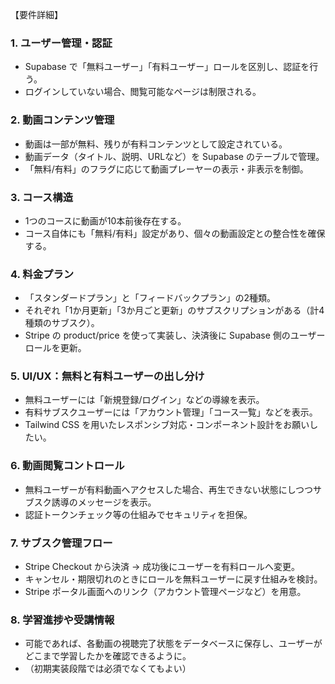 【要件詳細】

### **1. ユーザー管理・認証**
- Supabase で「無料ユーザー」「有料ユーザー」ロールを区別し、認証を行う。
- ログインしていない場合、閲覧可能なページは制限される。

### **2. 動画コンテンツ管理**
- 動画は一部が無料、残りが有料コンテンツとして設定されている。
- 動画データ（タイトル、説明、URLなど）を Supabase のテーブルで管理。
- 「無料/有料」のフラグに応じて動画プレーヤーの表示・非表示を制御。

### **3. コース構造**
- 1つのコースに動画が10本前後存在する。
- コース自体にも「無料/有料」設定があり、個々の動画設定との整合性を確保する。

### **4. 料金プラン**
- 「スタンダードプラン」と「フィードバックプラン」の2種類。
- それぞれ「1か月更新」「3か月ごと更新」のサブスクリプションがある（計4種類のサブスク）。
- Stripe の product/price を使って実装し、決済後に Supabase 側のユーザーロールを更新。

### **5. UI/UX：無料と有料ユーザーの出し分け**
- 無料ユーザーには「新規登録/ログイン」などの導線を表示。
- 有料サブスクユーザーには「アカウント管理」「コース一覧」などを表示。
- Tailwind CSS を用いたレスポンシブ対応・コンポーネント設計をお願いしたい。

### **6. 動画閲覧コントロール**
- 無料ユーザーが有料動画へアクセスした場合、再生できない状態にしつつサブスク誘導のメッセージを表示。
- 認証トークンチェック等の仕組みでセキュリティを担保。

### **7. サブスク管理フロー**
- Stripe Checkout から決済 → 成功後にユーザーを有料ロールへ変更。
- キャンセル・期限切れのときにロールを無料ユーザーに戻す仕組みを検討。
- Stripe ポータル画面へのリンク（アカウント管理ページなど）を用意。

### **8. 学習進捗や受講情報**
- 可能であれば、各動画の視聴完了状態をデータベースに保存し、ユーザーがどこまで学習したかを確認できるように。
- （初期実装段階では必須でなくてもよい）